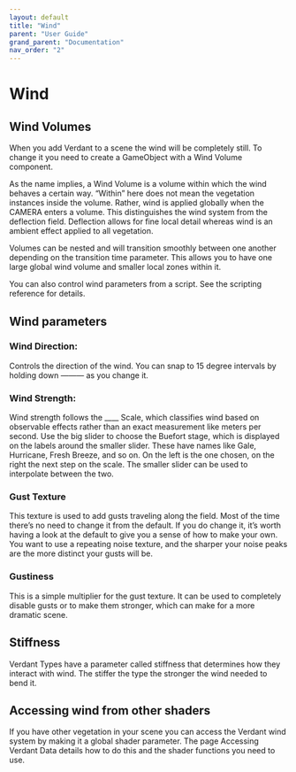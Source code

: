 ```yaml
---
layout: default
title: "Wind"
parent: "User Guide"
grand_parent: "Documentation"
nav_order: "2"
---
```


# Wind

## Wind Volumes

When you add Verdant to a scene the wind will be completely still. To change it you need to create a GameObject with a Wind Volume component.

As the name implies, a Wind Volume is a volume within which the wind behaves a certain way. “Within” here does not mean the vegetation instances inside the volume. Rather, wind is applied globally when the CAMERA enters a volume. This distinguishes the wind system from the deflection field. Deflection allows for fine local detail whereas wind is an ambient effect applied to all vegetation.

Volumes can be nested and will transition smoothly between one another depending on the transition time parameter. This allows you to have one large global wind volume and smaller local zones within it. 

You can also control wind parameters from a script. See the scripting reference for details.

## Wind parameters
### Wind Direction:
Controls the direction of the wind. You can snap to 15 degree intervals by holding down ——— as you change it.

### Wind Strength:
Wind strength follows the ____ Scale, which classifies wind based on observable effects rather than an exact measurement like meters per second. Use the big slider to choose the Buefort stage, which is displayed on the labels around the smaller slider. These have names like Gale, Hurricane, Fresh Breeze, and so on. On the left is the one chosen, on the right the next step on the scale. The smaller slider can be used to interpolate between the two. 

### Gust Texture
This texture is used to add gusts traveling along the field. Most of the time there’s no need to change it from the default. If you do change it, it’s worth having a look at the default to give you a sense of how to make your own. You want to use a repeating noise texture, and the sharper your noise peaks are the more distinct your gusts will be. 

### Gustiness
This is a simple multiplier for the gust texture. It can be used to completely disable gusts or to make them stronger, which can make for a more dramatic scene. 

## Stiffness 
Verdant Types have a parameter called stiffness that determines how they interact with wind. The stiffer the type the stronger the wind needed to bend it. 

## Accessing wind from other shaders
If you have other vegetation in your scene you can access the Verdant wind system by making it a global shader parameter. The page Accessing Verdant Data details how to do this and the shader functions you need to use. 